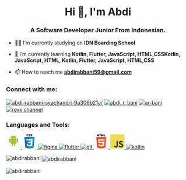 <h1 align="center">Hi 👋, I'm Abdi</h1>
<h3 align="center">A Software Developer Junior From Indonesian.</h3>

- 👨‍🎓 I’m currently studying on **IDN Boarding School**

- 🌱 I’m currently learning **Kotlin, Flutter, JavaScript, HTML,CSSKotlin, JavaScript, HTML, Kotlin, Flutter, JavaScript, HTML,CSS**

- 📫 How to reach me **abdirabbani59@gmail.com**

<h3 align="left">Connect with me:</h3>
<p align="left">
<a href="https://linkedin.com/in/abdi-rabbani-syachandri-9a306b21a/" target="blank"><img align="center" src="https://raw.githubusercontent.com/rahuldkjain/github-profile-readme-generator/master/src/images/icons/Social/linked-in-alt.svg" alt="abdi-rabbani-syachandri-9a306b21a/" height="30" width="40" /></a>
<a href="https://instagram.com/abdi_r_bani" target="blank"><img align="center" src="https://raw.githubusercontent.com/rahuldkjain/github-profile-readme-generator/master/src/images/icons/Social/instagram.svg" alt="abdi_r_bani" height="30" width="40" /></a>
<a href="https://dribbble.com/ar-bani" target="blank"><img align="center" src="https://raw.githubusercontent.com/rahuldkjain/github-profile-readme-generator/master/src/images/icons/Social/dribbble.svg" alt="ar-bani" height="30" width="40" /></a>
<a href="https://www.youtube.com/c/rexx channel" target="blank"><img align="center" src="https://raw.githubusercontent.com/rahuldkjain/github-profile-readme-generator/master/src/images/icons/Social/youtube.svg" alt="rexx channel" height="30" width="40" /></a>
</p>

<h3 align="left">Languages and Tools:</h3>
<p align="left"> <a href="https://developer.android.com" target="_blank" rel="noreferrer"> <img src="https://raw.githubusercontent.com/devicons/devicon/master/icons/android/android-original-wordmark.svg" alt="android" width="40" height="40"/> </a> <a href="https://www.w3schools.com/css/" target="_blank" rel="noreferrer"> <img src="https://raw.githubusercontent.com/devicons/devicon/master/icons/css3/css3-original-wordmark.svg" alt="css3" width="40" height="40"/> </a> <a href="https://www.figma.com/" target="_blank" rel="noreferrer"> <img src="https://www.vectorlogo.zone/logos/figma/figma-icon.svg" alt="figma" width="40" height="40"/> </a> <a href="https://flutter.dev" target="_blank" rel="noreferrer"> <img src="https://www.vectorlogo.zone/logos/flutterio/flutterio-icon.svg" alt="flutter" width="40" height="40"/> </a> <a href="https://git-scm.com/" target="_blank" rel="noreferrer"> <img src="https://www.vectorlogo.zone/logos/git-scm/git-scm-icon.svg" alt="git" width="40" height="40"/> </a> <a href="https://www.w3.org/html/" target="_blank" rel="noreferrer"> <img src="https://raw.githubusercontent.com/devicons/devicon/master/icons/html5/html5-original-wordmark.svg" alt="html5" width="40" height="40"/> </a> <a href="https://developer.mozilla.org/en-US/docs/Web/JavaScript" target="_blank" rel="noreferrer"> <img src="https://raw.githubusercontent.com/devicons/devicon/master/icons/javascript/javascript-original.svg" alt="javascript" width="40" height="40"/> </a> <a href="https://kotlinlang.org" target="_blank" rel="noreferrer"> <img src="https://www.vectorlogo.zone/logos/kotlinlang/kotlinlang-icon.svg" alt="kotlin" width="40" height="40"/> </a> </p>

<p><img align="left" src="https://github-readme-stats.vercel.app/api/top-langs?username=abdirabbani&show_icons=true&locale=en&layout=compact" alt="abdirabbani" /></p>

<p>&nbsp;<img align="center" src="https://github-readme-stats.vercel.app/api?username=abdirabbani&show_icons=true&locale=en" alt="abdirabbani" /></p>

<p><img align="center" src="https://github-readme-streak-stats.herokuapp.com/?user=abdirabbani&" alt="abdirabbani" /></p>
